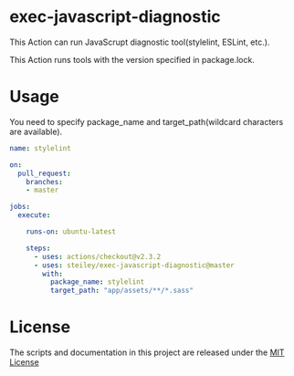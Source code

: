 # exec-javascript-diagnostic

This Action can run JavaScrupt diagnostic tool(stylelint, ESLint, etc.).

This Action runs tools with the version specified in package.lock.<br>

# Usage

You need to specify package_name and target_path(wildcard characters are available).<br>

```yaml
name: stylelint

on:
  pull_request:
    branches:
    - master

jobs:
  execute:

    runs-on: ubuntu-latest

    steps:
      - uses: actions/checkout@v2.3.2
      - uses: steiley/exec-javascript-diagnostic@master
        with:
          package_name: stylelint
          target_path: "app/assets/**/*.sass"
```

# License

The scripts and documentation in this project are released under the [MIT License](LICENSE)

